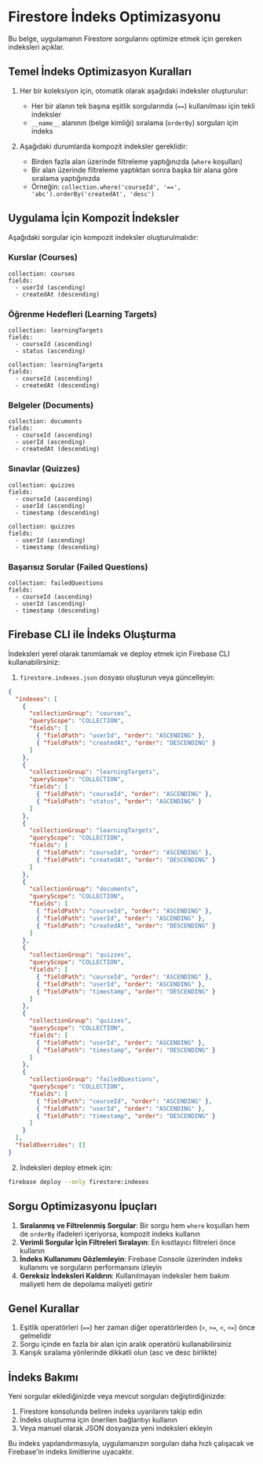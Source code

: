 # Firestore İndeks Optimizasyonu

Bu belge, uygulamanın Firestore sorgularını optimize etmek için gereken indeksleri açıklar.

## Temel İndeks Optimizasyon Kuralları

1. Her bir koleksiyon için, otomatik olarak aşağıdaki indeksler oluşturulur:
   - Her bir alanın tek başına eşitlik sorgularında (`==`) kullanılması için tekli indeksler
   - `__name__` alanının (belge kimliği) sıralama (`orderBy`) sorguları için indeks

2. Aşağıdaki durumlarda kompozit indeksler gereklidir:
   - Birden fazla alan üzerinde filtreleme yaptığınızda (`where` koşulları)
   - Bir alan üzerinde filtreleme yaptıktan sonra başka bir alana göre sıralama yaptığınızda
   - Örneğin: `collection.where('courseId', '==', 'abc').orderBy('createdAt', 'desc')`

## Uygulama İçin Kompozit İndeksler

Aşağıdaki sorgular için kompozit indeksler oluşturulmalıdır:

### Kurslar (Courses)

```
collection: courses
fields:
  - userId (ascending)
  - createdAt (descending)
```

### Öğrenme Hedefleri (Learning Targets)

```
collection: learningTargets
fields:
  - courseId (ascending)
  - status (ascending)
```

```
collection: learningTargets
fields:
  - courseId (ascending)
  - createdAt (descending)
```

### Belgeler (Documents)

```
collection: documents
fields:
  - courseId (ascending)
  - userId (ascending)
  - createdAt (descending)
```

### Sınavlar (Quizzes)

```
collection: quizzes
fields:
  - courseId (ascending)
  - userId (ascending)
  - timestamp (descending)
```

```
collection: quizzes
fields:
  - userId (ascending)
  - timestamp (descending)
```

### Başarısız Sorular (Failed Questions)

```
collection: failedQuestions
fields:
  - courseId (ascending)
  - userId (ascending)
  - timestamp (descending)
```

## Firebase CLI ile İndeks Oluşturma

İndeksleri yerel olarak tanımlamak ve deploy etmek için Firebase CLI kullanabilirsiniz:

1. `firestore.indexes.json` dosyası oluşturun veya güncelleyin:

```json
{
  "indexes": [
    {
      "collectionGroup": "courses",
      "queryScope": "COLLECTION",
      "fields": [
        { "fieldPath": "userId", "order": "ASCENDING" },
        { "fieldPath": "createdAt", "order": "DESCENDING" }
      ]
    },
    {
      "collectionGroup": "learningTargets",
      "queryScope": "COLLECTION",
      "fields": [
        { "fieldPath": "courseId", "order": "ASCENDING" },
        { "fieldPath": "status", "order": "ASCENDING" }
      ]
    },
    {
      "collectionGroup": "learningTargets",
      "queryScope": "COLLECTION",
      "fields": [
        { "fieldPath": "courseId", "order": "ASCENDING" },
        { "fieldPath": "createdAt", "order": "DESCENDING" }
      ]
    },
    {
      "collectionGroup": "documents",
      "queryScope": "COLLECTION",
      "fields": [
        { "fieldPath": "courseId", "order": "ASCENDING" },
        { "fieldPath": "userId", "order": "ASCENDING" },
        { "fieldPath": "createdAt", "order": "DESCENDING" }
      ]
    },
    {
      "collectionGroup": "quizzes",
      "queryScope": "COLLECTION",
      "fields": [
        { "fieldPath": "courseId", "order": "ASCENDING" },
        { "fieldPath": "userId", "order": "ASCENDING" },
        { "fieldPath": "timestamp", "order": "DESCENDING" }
      ]
    },
    {
      "collectionGroup": "quizzes",
      "queryScope": "COLLECTION",
      "fields": [
        { "fieldPath": "userId", "order": "ASCENDING" },
        { "fieldPath": "timestamp", "order": "DESCENDING" }
      ]
    },
    {
      "collectionGroup": "failedQuestions",
      "queryScope": "COLLECTION",
      "fields": [
        { "fieldPath": "courseId", "order": "ASCENDING" },
        { "fieldPath": "userId", "order": "ASCENDING" },
        { "fieldPath": "timestamp", "order": "DESCENDING" }
      ]
    }
  ],
  "fieldOverrides": []
}
```

2. İndeksleri deploy etmek için:

```bash
firebase deploy --only firestore:indexes
```

## Sorgu Optimizasyonu İpuçları

1. **Sıralanmış ve Filtrelenmiş Sorgular**: Bir sorgu hem `where` koşulları hem de `orderBy` ifadeleri içeriyorsa, kompozit indeks kullanın
2. **Verimli Sorgular İçin Filtreleri Sıralayın**: En kısıtlayıcı filtreleri önce kullanın
3. **İndeks Kullanımını Gözlemleyin**: Firebase Console üzerinden indeks kullanımı ve sorguların performansını izleyin
4. **Gereksiz İndeksleri Kaldırın**: Kullanılmayan indeksler hem bakım maliyeti hem de depolama maliyeti getirir

## Genel Kurallar

1. Eşitlik operatörleri (`==`) her zaman diğer operatörlerden (`>`, `>=`, `<`, `<=`) önce gelmelidir
2. Sorgu içinde en fazla bir alan için aralık operatörü kullanabilirsiniz
3. Karışık sıralama yönlerinde dikkatli olun (asc ve desc birlikte)

## İndeks Bakımı

Yeni sorgular eklediğinizde veya mevcut sorguları değiştirdiğinizde:

1. Firestore konsolunda beliren indeks uyarılarını takip edin
2. İndeks oluşturma için önerilen bağlantıyı kullanın
3. Veya manuel olarak JSON dosyanıza yeni indeksleri ekleyin

Bu indeks yapılandırmasıyla, uygulamanızın sorguları daha hızlı çalışacak ve Firebase'in indeks limitlerine uyacaktır. 